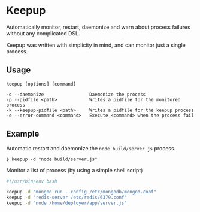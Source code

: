 # Keepup
Automatically monitor, restart, daemonize and warn about process failures without any complicated DSL.

Keepup was written with simplicity in mind, and can monitor just a single process.

## Usage

```
keepup [options] [command]

-d --daemonize                 Daemonize the process
-p --pidfile <path>            Writes a pidfile for the monitored process
-k --keepup-pidfile <path>     Writes a pidfile for the keepup process
-e --error-command <command>   Execute <command> when the process fail
```

## Example

Automatic restart and daemonize the `node build/server.js` process.
```
$ keepup -d "node build/server.js"
```

Monitor a list of process (by using a simple shell script)

```bash
#!/usr/bin/env bash

keepup -d "mongod run --config /etc/mongodb/mongod.conf"
keepup -d "redis-server /etc/redis/6379.conf"
keepup -d "node /home/deployer/app/server.js"
```
